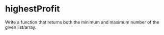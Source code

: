# highestProfit
Write a function that returns both the minimum and maximum number of the given list/array.
